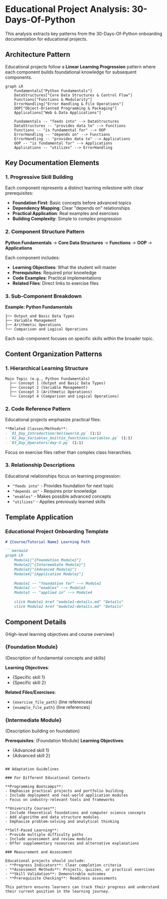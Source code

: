 # Educational Project Analysis: 30-Days-Of-Python

This analysis extracts key patterns from the 30-Days-Of-Python onboarding documentation for educational projects.

## Architecture Pattern

Educational projects follow a **Linear Learning Progression** pattern where each component builds foundational knowledge for subsequent components.

```mermaid
graph LR
    Fundamentals["Python Fundamentals"]
    DataStructures["Core Data Structures & Control Flow"]
    Functions["Functions & Modularity"]
    ErrorHandling["Error Handling & File Operations"]
    OOP["Object-Oriented Programming & Packaging"]
    Applications["Web & Data Applications"]
    
    Fundamentals -- "feeds into" --> DataStructures
    DataStructures -- "provides data to" --> Functions
    Functions -- "is fundamental for" --> OOP
    ErrorHandling -- "depends on" --> Functions
    ErrorHandling -- "provides data to" --> Applications
    OOP -- "is fundamental for" --> Applications
    Applications -- "utilizes" --> ErrorHandling
```

## Key Documentation Elements

### 1. Progressive Skill Building
Each component represents a distinct learning milestone with clear prerequisites:

- **Foundation First**: Basic concepts before advanced topics
- **Dependency Mapping**: Clear "depends on" relationships  
- **Practical Application**: Real examples and exercises
- **Building Complexity**: Simple to complex progression

### 2. Component Structure Pattern

**Python Fundamentals** → **Core Data Structures** → **Functions** → **OOP** → **Applications**

Each component includes:
- **Learning Objectives**: What the student will master
- **Prerequisites**: Required prior knowledge  
- **Code Examples**: Practical implementations
- **Related Files**: Direct links to exercise files

### 3. Sub-Component Breakdown

**Example: Python Fundamentals**
```
├── Output and Basic Data Types
├── Variable Management  
├── Arithmetic Operations
└── Comparison and Logical Operations
```

Each sub-component focuses on specific skills within the broader topic.

## Content Organization Patterns

### 1. Hierarchical Learning Structure
```
Main Topic (e.g., Python Fundamentals)
  ├── Concept 1 (Output and Basic Data Types)
  ├── Concept 2 (Variable Management)
  ├── Concept 3 (Arithmetic Operations)  
  └── Concept 4 (Comparison and Logical Operations)
```

### 2. Code Reference Pattern
Educational projects emphasize practical files:
```markdown
**Related Classes/Methods**:
- `01_Day_Introduction/helloworld.py` (1:1)
- `02_Day_Variables_builtin_functions/variables.py` (1:1)
- `03_Day_Operators/day-3.py` (1:1)
```

Focus on exercise files rather than complex class hierarchies.

### 3. Relationship Descriptions
Educational relationships focus on learning progression:
- `"feeds into"` - Provides foundation for next topic
- `"depends on"` - Requires prior knowledge
- `"enables"` - Makes possible advanced concepts
- `"utilizes"` - Applies previously learned skills

## Template Application

### Educational Project Onboarding Template

```markdown
# {Course/Tutorial Name} Learning Path

```mermaid
graph LR
    Module1["{Foundation Module}"]
    Module2["{Intermediate Module}"]
    Module3["{Advanced Module}"]
    Module4["{Application Module}"]
    
    Module1 -- "foundation for" --> Module2
    Module2 -- "enables" --> Module3
    Module3 -- "applied in" --> Module4
    
    click Module1 href "module1-details.md" "Details"
    click Module2 href "module2-details.md" "Details"
```

## Component Details

{High-level learning objectives and course overview}

### {Foundation Module}
{Description of fundamental concepts and skills}

**Learning Objectives**:
- {Specific skill 1}
- {Specific skill 2}

**Related Files/Exercises**:
- `{exercise_file_path}` (line references)
- `{example_file_path}` (line references)

### {Intermediate Module}  
{Description building on foundation}

**Prerequisites**: {Foundation Module}
**Learning Objectives**:
- {Advanced skill 1}
- {Advanced skill 2}
```

## Adaptation Guidelines

### For Different Educational Contexts

**Programming Bootcamps**:
- Emphasize practical projects and portfolio building
- Include deployment and real-world application modules
- Focus on industry-relevant tools and frameworks

**University Courses**:
- Include theoretical foundations and computer science concepts
- Add algorithm and data structure modules
- Emphasize problem-solving and analytical thinking

**Self-Paced Learning**:
- Provide multiple difficulty paths
- Include assessment and review modules
- Offer supplementary resources and alternative explanations

### Measurement and Assessment

Educational projects should include:
- **Progress Indicators**: Clear completion criteria
- **Assessment Methods**: Projects, quizzes, or practical exercises
- **Skill Validation**: Demonstrable outcomes
- **Prerequisite Checking**: Readiness assessments

This pattern ensures learners can track their progress and understand their current position in the learning journey.
